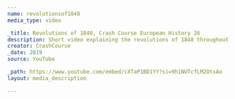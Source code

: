 ```yaml
---
name: revolutionsof1848
media_type: video

_title: Revolutions of 1848, Crash Course European History 26
description: Short video explaining the revolutions of 1848 throughout Europe.
creator: CrashCourse
_date: 2019
source: YouTube

_path: https://www.youtube.com/embed/cXTaP1BD1YY?si=9h1NUTcfLM2OtxAo
layout: media_description

---
```

